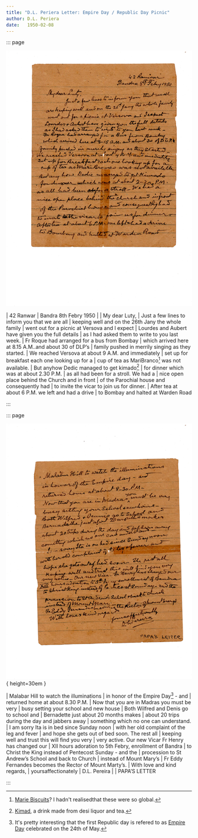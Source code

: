 ```yaml
---
title: "D.L. Periera Letter: Empire Day / Republic Day Picnic"
author: D.L. Periera
date:   1950-02-08
---
```


::: page

![Page  1](./01.jpg)

|                                             42 Ranwar
|                                 Bandra 8th Febry 1950
|
| My dear Luty,
|         Just a few lines to inform you that we are all
| keeping well and on the 26th Jany the whole family
| went out for a picnic at Versova and I expect
| Lourdes and Aubert have given you the full details
| as I had asked them to write to you last week.
| Fr Roque had arranged for a bus from Bombay
| which arrived here at 8.15 A.M..and about 30 of DLP’s
| family pushed in merrily singing as they started.
| We reached Versova at about 9 A.M. and immediately
| set up for breakfast each one looking up for a
| cup of tea as MariBranco[^mari-branco] was not available.
| But anyhow Dedic managed to get kimado[^kimado]
| for dinner which was at about 2.30 P.M.
| as all had been for a stroll. We had a
| nice open place behind the Church and in front
| of the Parochial house and consequently had
| to invite the vicar to join us for dinner.
| After tea at about 6 P.M. we left and had a drive
| to Bombay and halted at Warden Road

[^mari-branco]: [Marie Biscuits](https://en.wikipedia.org/wiki/Marie_biscuit)? I hadn't realisedthat these were so global.
[^kimado]:  [Kimad](https://timesofindia.indiatimes.com/life-style/food-news/khimad-the-desi-version-of-mulled-wine-thats-made-with-country-liquor/photostory/88681872.cms),
            a drink made from desi liquor and tea.

:::

::: page

![](./02.jpg){ height=30em }

| Malabar Hill to watch the illuminations
| in honor of the Empire Day[^empire-day] - and
| returned home at about 8.30 P.M.
| Now that you are in Madras you must be very
| busy setting your school and new house
| Both Wilfred and Denis go to school and
| Bernadette just about 20 months makes
| about 20 trips during the day and jabbers away
| something which no one can understand.
| I am sorry Ita is in bed since Sunday noon
| with her old complaint of the leg and fever
| and hope she gets out of bed soon. The rest all
| keeping well and trust this will find you very
| very active. Our new Vicar Fr Henry has changed our
| XII hours adoration to 5th Febry, enrollment of Bandra
| to Christ the King instead of Pentecost Sunday - and the
| procession to St Andrew’s School and back to Church
| instead of Mount Mary’s
| Fr Eddy Fernandes becomes the Rector of Mount Marty’s.
| With love and kind regards,
|                                       yoursaffectionately
|                                               D.L. Pereira
|
|                                              PAPA’S LETTER

[^empire-day]:
    It's pretty interesting that the first Republic day is refered to as
    [Empire Day](https://www.historic-uk.com/HistoryUK/HistoryofBritain/Empire-Day/)
    celebrated on the 24th of May.

:::
